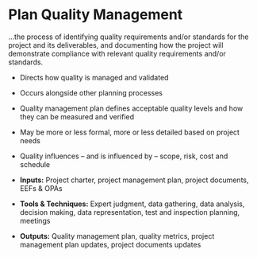 # Plan Quality Management

…the process of identifying quality requirements and/or standards for the project and its deliverables, and documenting how the project will demonstrate compliance with relevant quality requirements and/or standards. 

- Directs how quality is managed and validated 
- Occurs alongside other planning processes 
- Quality management plan defines acceptable quality levels and how they can be measured and verified 
- May be more or less formal, more or less detailed based on project needs 
- Quality influences – and is influenced by – scope, risk, cost and schedule 

- **Inputs:** Project charter, project management plan, project documents, EEFs & OPAs 
- **Tools & Techniques:** Expert judgment, data gathering, data analysis, decision making, data representation, test and inspection planning, meetings 
- **Outputs:** Quality management plan, quality metrics, project management plan updates, project documents updates